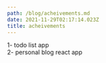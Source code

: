 ```yaml
---
path: /blog/acheivements.md
date: 2021-11-29T02:17:14.023Z
title: acheivements
---
```

1- todo list app <BR>
2- personal blog react app